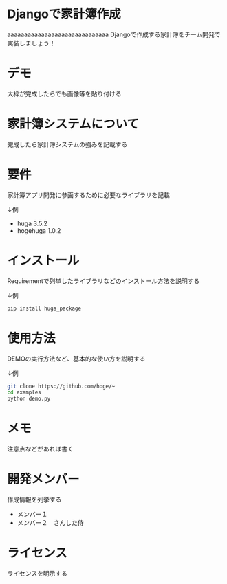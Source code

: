 # Djangoで家計簿作成
 
 aaaaaaaaaaaaaaaaaaaaaaaaaaaaaa
Djangoで作成する家計簿をチーム開発で実装しましょう！
 
# デモ

大枠が完成したらでも画像等を貼り付ける
 
# 家計簿システムについて
 
完成したら家計簿システムの強みを記載する
 
# 要件
 
家計簿アプリ開発に参画するために必要なライブラリを記載

↓例
* huga 3.5.2
* hogehuga 1.0.2
 
# インストール
 
Requirementで列挙したライブラリなどのインストール方法を説明する
 
 ↓例
```bash
pip install huga_package
```
 
# 使用方法
 
DEMOの実行方法など、基本的な使い方を説明する
 
  ↓例
```bash
git clone https://github.com/hoge/~
cd examples
python demo.py
```
 
# メモ
 
注意点などがあれば書く
 
# 開発メンバー
 
作成情報を列挙する
 
* メンバー１　
* メンバー２　さんした侍
 
# ライセンス
ライセンスを明示する
 
